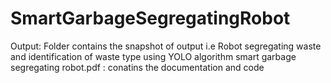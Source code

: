 # SmartGarbageSegregatingRobot

Output: Folder contains the snapshot of output i.e Robot segregating waste and  identification of waste type using YOLO algorithm
smart garbage segregating robot.pdf : conatins the documentation and code
